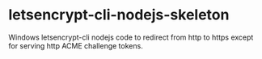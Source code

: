 # letsencrypt-cli-nodejs-skeleton
Windows letsencrypt-cli nodejs code to redirect from http to https except for serving http ACME challenge tokens.
